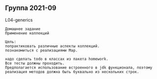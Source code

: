 Группа 2021-09
----------------------------------------------------------------------------------------------------

  L04-generics

    Домашнее задание
    Применение коллекций
    
    Цель:
    попрактиковать различные аспекты коллекций.
    познакомиться с реализациями Map.
    
    надо сделать todo в классах из пакета homework.
    Все тесты должны проходить.
    Предполагается использование встроенного в jdk функционала, поэтому реализация методов должна быть буквально из нескольких строк.